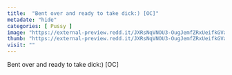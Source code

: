 ```yaml
---
title:  "Bent over and ready to take dick:) [OC]"
metadate: "hide"
categories: [ Pussy ]
image: "https://external-preview.redd.it/JXRsNqVNOU3-OugJemfZRxUeifkGVaIdbgVYFTgAXWk.gif?format=png8&s=127eb7e7545375b5d660093139ad707aec2f6bd1"
thumb: "https://external-preview.redd.it/JXRsNqVNOU3-OugJemfZRxUeifkGVaIdbgVYFTgAXWk.gif?width=640&crop=smart&format=png8&s=855b215859eef729b2d1577b1e5fc98f6f831f3b"
visit: ""
---
```

Bent over and ready to take dick:) [OC]
